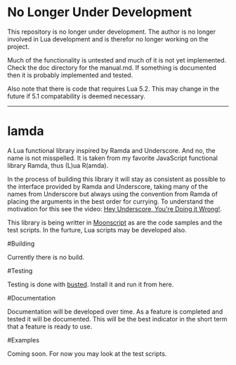 # No Longer Under Development

This repository is no longer under development. The author is no longer involved in Lua development and is therefor no longer working on the project.

Much of the functionality is untested and much of it is not yet implemented. Check the doc directory for the manual.md. If something is documented then it is probably implemented and tested. 

Also note that there is code that requires Lua 5.2. This may change in the future if 5.1 compatability is deemed necessary. 

---

# lamda
A Lua functional library inspired by Ramda and Underscore. And no, the name is not misspelled. 
It is taken from my favorite JavaScript functional library Ramda, thus (L)ua R(amda).

In the process of building this library it will stay as consistent as possible to the 
interface provided by Ramda and Underscore, taking many of the names from Underscore 
but always using the convention from Ramda of placing the arguments in the best order 
for currying. To understand the motivation for this see the video: 
[Hey Underscore, You're Doing it Wrong!](https://www.youtube.com/watch?v=m3svKOdZijA).

This library is being writter in [Moonscript](http://moonscript.org) as are the code samples and
the test scripts. In the furture, Lua scripts may be developed also.

#Building

Currently there is no build. 

#Testing

Testing is done with [busted](http://olivinelabs.com/busted/). Install it and run it from here.

#Documentation

Documentation will be developed over time. As a feature is completed and tested it will be documented. 
This will be the best indicator in the short term that a feature is ready to use.

#Examples

Coming soon. For now you may look at the test scripts.
